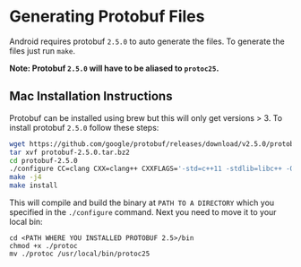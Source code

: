 # Generating Protobuf Files

Android requires protobuf `2.5.0` to auto generate the files.
To generate the files just run `make`.

**Note: Protobuf `2.5.0` will have to be aliased to `protoc25`.**

## Mac Installation Instructions

Protobuf can be installed using brew but this will only get versions > 3.
To install protobuf `2.5.0` follow these steps:
```sh
wget https://github.com/google/protobuf/releases/download/v2.5.0/protobuf-2.5.0.tar.bz2
tar xvf protobuf-2.5.0.tar.bz2
cd protobuf-2.5.0
./configure CC=clang CXX=clang++ CXXFLAGS='-std=c++11 -stdlib=libc++ -O3 -g' LDFLAGS='-stdlib=libc++' LIBS="-lc++ -lc++abi" --disable-shared --prefix='<PATH TO A DIRECTORY>'
make -j4
make install
```

This will compile and build the binary at `PATH TO A DIRECTORY` which you specified in the `./configure` command.
Next you need to move it to your local bin:
```
cd <PATH WHERE YOU INSTALLED PROTOBUF 2.5>/bin
chmod +x ./protoc
mv ./protoc /usr/local/bin/protoc25
```
